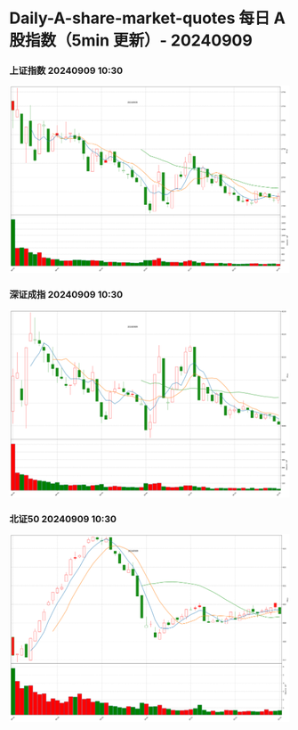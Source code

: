 
# Daily-A-share-market-quotes 每日 A 股指数（5min 更新）- 20240909

### 上证指数 20240909 10:30
![](./fig/2024/9/20240909-sh000001.png)

### 深证成指 20240909 10:30
![](./fig/2024/9/20240909-sz399001.png)

### 北证50 20240909 10:30
![](./fig/2024/9/20240909-bj899050.png)
